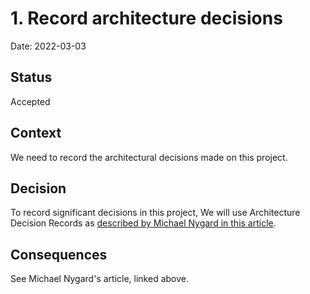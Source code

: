 # 1. Record architecture decisions

Date: 2022-03-03

## Status

Accepted

## Context

We need to record the architectural decisions made on this project.

## Decision

To record significant decisions in this project, We will use Architecture Decision Records as [described by Michael Nygard in this article](http://thinkrelevance.com/blog/2011/11/15/documenting-architecture-decisions).

## Consequences

See Michael Nygard's article, linked above.
